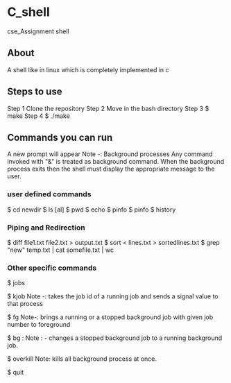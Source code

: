 # C_shell
cse_Assignment shell

## About
A shell like in linux which is completely implemented in c

## Steps to use

Step 1 Clone the repository
Step 2 Move in the bash directory
Step 3 $ make
Step 4 $ ./make

## Commands you can run
A new prompt will appear
Note -: Background processes Any command invoked with "&" is treated as background command. 
When the background process exits then the shell must display the appropriate message to the user.

### user defined commands
$ cd newdir
$ ls [al]
$ pwd 
$ echo
$ pinfo
$ pinfo <pid>
$ history <num>
  
### Piping and Redirection

$ diff file1.txt file2.txt > output.txt
$ sort < lines.txt > sortedlines.txt
$ grep "new" temp.txt | cat somefile.txt | wc

### Other specific commands
$ jobs 

$ kjob <jobNumber> <signalNumber> 
Note -: takes the job id of a running job and
sends a signal value to that process
  
$ fg <jobNumber> 
Note-: brings a running or a stopped background job with given job
number to foreground
  
$ bg <jobNumber> : 
Note : - changes a stopped background job to a running background
job.
  
$ overkill
Note: kills all background process at once.

$ quit
